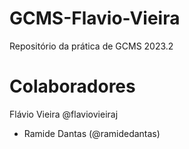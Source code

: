 # GCMS-Flavio-Vieira
Repositório da prática de GCMS 2023.2

# Colaboradores
Flávio Vieira @flaviovieiraj
* Ramide Dantas (@ramidedantas)
